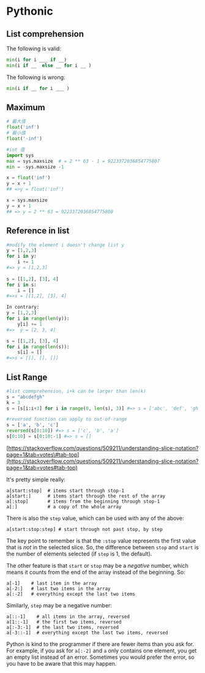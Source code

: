 # Pythonic

## List comprehension 

The following is valid:

```python
min(i for i ___ if __)
min(i if __  else __ for i __ )
```

The following is wrong:

```python
min(i if __ for i ___ )
```

## Maximum 

```python
# 最大值 
float('inf') 
# 最小值 
float('-inf')

#int 值
import sys 
max = sys.maxsize  # = 2 ** 63 - 1 = 9223372036854775807 
min = -sys.maxsize -1
```

```python
x = float('inf')
y = x + 1
## =>y = float('inf')

x = sys.maxsize
y = x + 1
## => y = 2 ** 63 = 9223372036854775808
```

## Reference in list

```python
#modify the element i doesn't change list y 
y = [1,2,3]
for i in y:
    i += 1
#=> y = [1,2,3]
    
s = [[1,2], [3], 4]
for i in s:
    i = []
#=>s = [[1,2], [3], 4]

In contrary:
y = [1,2,3]
for i in range(len(y)):
    y[i] += 1
#=>  y = [2, 3, 4]

s = [[1,2], [3], 4]
for i in range(len(s)):
    s[i] = []
#=>s = [[], [], []]
```

## List Range

```python
#list commprehension, i+k can be larger than len(k)
s = "abcdefgh"
k = 3
s = [s[i:i+3] for i in range(0, len(s), 3)] #=> s = ['abc', 'def', 'gh']

#reversed function can apply to out-of-range
s = ['a', 'b', 'c']
reversed(s[0:10]) #=> s = ['c', 'b', 'a']
s[0:10] = s[0:10:-1] #=> s = []
```

[https://stackoverflow.com/questions/509211/understanding-slice-notation?page=1&tab=votes\#tab-top](https://stackoverflow.com/questions/509211/understanding-slice-notation?page=1&tab=votes#tab-top)

It's pretty simple really:

```text
a[start:stop]  # items start through stop-1
a[start:]      # items start through the rest of the array
a[:stop]       # items from the beginning through stop-1
a[:]           # a copy of the whole array
```

There is also the `step` value, which can be used with any of the above:

```text
a[start:stop:step] # start through not past stop, by step
```

The key point to remember is that the `:stop` value represents the first value that is _not_ in the selected slice. So, the difference between `stop` and `start` is the number of elements selected \(if `step` is 1, the default\).

The other feature is that `start` or `stop` may be a _negative_ number, which means it counts from the end of the array instead of the beginning. So:

```text
a[-1]    # last item in the array
a[-2:]   # last two items in the array
a[:-2]   # everything except the last two items
```

Similarly, `step` may be a negative number:

```text
a[::-1]    # all items in the array, reversed
a[1::-1]   # the first two items, reversed
a[:-3:-1]  # the last two items, reversed
a[-3::-1]  # everything except the last two items, reversed
```

Python is kind to the programmer if there are fewer items than you ask for. For example, if you ask for `a[:-2]` and `a` only contains one element, you get an empty list instead of an error. Sometimes you would prefer the error, so you have to be aware that this may happen.

